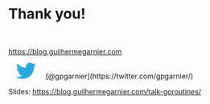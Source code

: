 # Thank you!

<br />

https://blog.guilhermegarnier.com

<img src="static/twitter.svg" style="width: 40px; margin: 0 15px" />
[@gpgarnier](https://twitter.com/gpgarnier/)

Slides: https://blog.guilhermegarnier.com/talk-goroutines/
